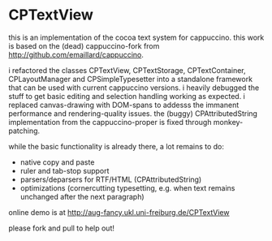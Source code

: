 CPTextView
==========
this is an implementation of the cocoa text system for cappuccino.
this work is based on the (dead) cappuccino-fork from <http://github.com/emaillard/cappuccino>.

i refactored the classes CPTextView, CPTextStorage, CPTextContainer, CPLayoutManager and CPSimpleTypesetter into a standalone framework that can be used with current cappuccino versions.
i heavily debugged the stuff to get basic editing and selection handling working as expected.
i replaced canvas-drawing with DOM-spans to addesss the immanent performance and rendering-quality issues.
the (buggy) CPAttributedString implementation from the cappuccino-proper is fixed through monkey-patching.

while the basic functionality is already there, a lot remains to do:
* native copy and paste
* ruler and tab-stop support
* parsers/deparsers for RTF/HTML (CPAttributedString)
* optimizations (cornercutting typesetting, e.g. when text remains unchanged after the next paragraph)

online demo is at <http://aug-fancy.ukl.uni-freiburg.de/CPTextView>

please fork and pull to help out!
